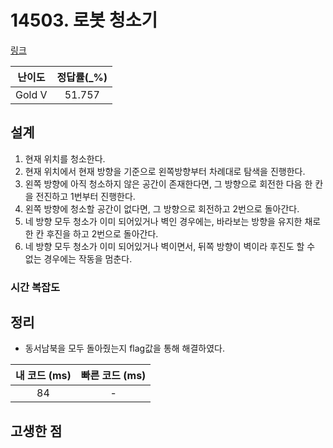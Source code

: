 # 14503. 로봇 청소기

[링크](https://www.acmicpc.net/problem/14503)

| 난이도 | 정답률(\_%) |
| :----: | :---------: |
| Gold V |   51.757    |

## 설계

1. 현재 위치를 청소한다.
2. 현재 위치에서 현재 방향을 기준으로 왼쪽방향부터 차례대로 탐색을 진행한다.
3. 왼쪽 방향에 아직 청소하지 않은 공간이 존재한다면, 그 방향으로 회전한 다음 한 칸을 전진하고 1번부터 진행한다.
4. 왼쪽 방향에 청소할 공간이 없다면, 그 방향으로 회전하고 2번으로 돌아간다.
5. 네 방향 모두 청소가 이미 되어있거나 벽인 경우에는, 바라보는 방향을 유지한 채로 한 칸 후진을 하고 2번으로 돌아간다.
6. 네 방향 모두 청소가 이미 되어있거나 벽이면서, 뒤쪽 방향이 벽이라 후진도 할 수 없는 경우에는 작동을 멈춘다.

### 시간 복잡도

## 정리

- 동서남북을 모두 돌아줬는지 flag값을 통해 해결하였다.

| 내 코드 (ms) | 빠른 코드 (ms) |
| :----------: | :------------: |
|      84      |       -        |

## 고생한 점
